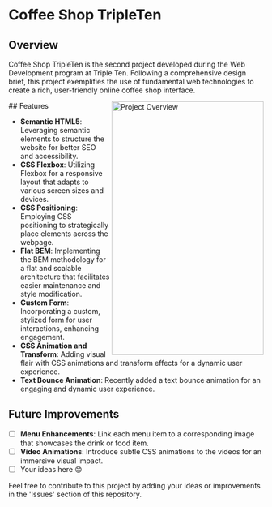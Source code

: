 # Coffee Shop TripleTen

## Overview

Coffee Shop TripleTen is the second project developed during the Web Development program at Triple Ten. Following a comprehensive design brief, this project exemplifies the use of fundamental web technologies to create a rich, user-friendly online coffee shop interface.

<img src="https://github.com/GregoryAlexandre369/Coffee_Shop/blob/main/Project%20Overview.png" alt="Project Overview" width="300" height="500" align="right">
## Features

- **Semantic HTML5**: Leveraging semantic elements to structure the website for better SEO and accessibility.
- **CSS Flexbox**: Utilizing Flexbox for a responsive layout that adapts to various screen sizes and devices.
- **CSS Positioning**: Employing CSS positioning to strategically place elements across the webpage.
- **Flat BEM**: Implementing the BEM methodology for a flat and scalable architecture that facilitates easier maintenance and style modification.
- **Custom Form**: Incorporating a custom, stylized form for user interactions, enhancing engagement.
- **CSS Animation and Transform**: Adding visual flair with CSS animations and transform effects for a dynamic user experience.
- **Text Bounce Animation**: Recently added a text bounce animation for an engaging and dynamic user experience.

## Future Improvements

- [ ] **Menu Enhancements**: Link each menu item to a corresponding image that showcases the drink or food item.
- [ ] **Video Animations**: Introduce subtle CSS animations to the videos for an immersive visual impact.
- [ ] Your ideas here 😊

Feel free to contribute to this project by adding your ideas or improvements in the 'Issues' section of this repository.

